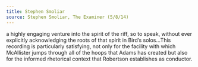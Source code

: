 ```yaml
---
title: Stephen Smoliar
source: Stephen Smoliar, The Examiner (5/8/14)
---
```

a highly engaging venture into the spirit of the riff, so to speak, without ever explicitly acknowledging the roots of that spirit in Bird&#8217;s solos...This recording is particularly satisfying, not only for the facility with which McAllister jumps through all of the hoops that Adams has created but also for the informed rhetorical context that Robertson establishes as conductor.